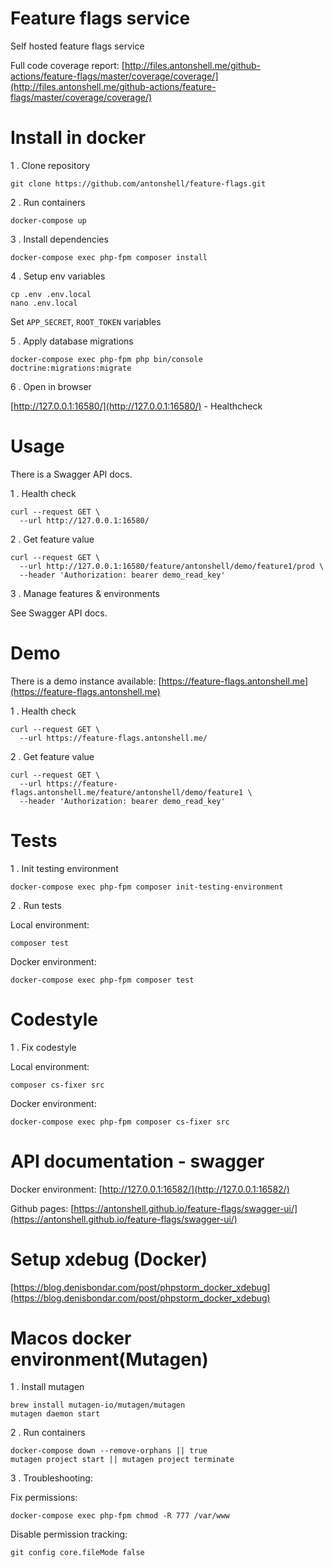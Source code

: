 # Feature flags service

Self hosted feature flags service

Full code coverage report: [http://files.antonshell.me/github-actions/feature-flags/master/coverage/coverage/](http://files.antonshell.me/github-actions/feature-flags/master/coverage/coverage/)

# Install in docker

1 . Clone repository

```
git clone https://github.com/antonshell/feature-flags.git
```

2 . Run containers
```
docker-compose up
```

3 . Install dependencies

```
docker-compose exec php-fpm composer install
```

4 . Setup env variables

```
cp .env .env.local
nano .env.local
```

Set ```APP_SECRET```, ```ROOT_TOKEN``` variables

5 . Apply database migrations

```
docker-compose exec php-fpm php bin/console doctrine:migrations:migrate
```

6 . Open in browser

[http://127.0.0.1:16580/](http://127.0.0.1:16580/) - Healthcheck

# Usage

There is a Swagger API docs.

1 . Health check

```
curl --request GET \
  --url http://127.0.0.1:16580/
```

2 . Get feature value

```
curl --request GET \
  --url http://127.0.0.1:16580/feature/antonshell/demo/feature1/prod \
  --header 'Authorization: bearer demo_read_key'
```

3 . Manage features & environments

See Swagger API docs.

# Demo

There is a demo instance available: [https://feature-flags.antonshell.me](https://feature-flags.antonshell.me)

1 . Health check

```
curl --request GET \
  --url https://feature-flags.antonshell.me/
```

2 . Get feature value

```
curl --request GET \
  --url https://feature-flags.antonshell.me/feature/antonshell/demo/feature1 \
  --header 'Authorization: bearer demo_read_key'
```

# Tests

1 . Init testing environment

```
docker-compose exec php-fpm composer init-testing-environment
```

2 . Run tests

Local environment:
```
composer test
```

Docker environment:
```
docker-compose exec php-fpm composer test
```

# Codestyle

1 . Fix codestyle

Local environment:
```
composer cs-fixer src
```

Docker environment:
```
docker-compose exec php-fpm composer cs-fixer src
```

# API documentation - swagger

Docker environment:
[http://127.0.0.1:16582/](http://127.0.0.1:16582/)

Github pages:
[https://antonshell.github.io/feature-flags/swagger-ui/](https://antonshell.github.io/feature-flags/swagger-ui/)

# Setup xdebug (Docker)

[https://blog.denisbondar.com/post/phpstorm_docker_xdebug](https://blog.denisbondar.com/post/phpstorm_docker_xdebug)

# Macos docker environment(Mutagen)

1 . Install mutagen

```
brew install mutagen-io/mutagen/mutagen
mutagen daemon start
```

2 . Run containers

```
docker-compose down --remove-orphans || true
mutagen project start || mutagen project terminate
```

3 . Troubleshooting:

Fix permissions:
```
docker-compose exec php-fpm chmod -R 777 /var/www
```

Disable permission tracking:
```
git config core.fileMode false
```